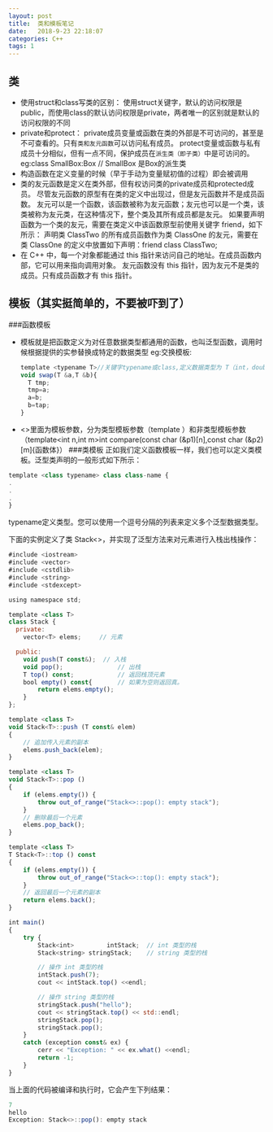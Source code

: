 ```yaml
---
layout: post
title:  类和模板笔记
date:   2018-9-23 22:18:07
categories: C++
tags: 1
---
```

## 类
- 使用struct和class写类的区别：
  使用struct关键字，默认的访问权限是public，而使用class的默认访问权限是private，两者唯一的区别就是默认的访问权限的不同
- private和protect：
  private成员变量或函数在类的外部是不可访问的，甚至是不可查看的。只有`类和友元函数`可以访问私有成员。
  <!-- more -->
  protect变量或函数与私有成员十分相似，但有一点不同，保护成员在`派生类（即子类）`中是可访问的。
  eg:class SmallBox:Box // SmallBox 是Box的派生类
- 构造函数在定义变量的时候（早于手动为变量赋初值的过程）即会被调用
- 类的友元函数是定义在类外部，但有权访问类的private成员和protected成员。
  尽管友元函数的原型有在类的定义中出现过，但是友元函数并不是成员函数。
  友元可以是一个函数，该函数被称为友元函数；友元也可以是一个类，该类被称为友元类，在这种情况下，整个类及其所有成员都是友元。
  如果要声明函数为一个类的友元，需要在类定义中该函数原型前使用关键字 friend，如下所示：
   声明类 ClassTwo 的所有成员函数作为类 ClassOne 的友元，需要在类 ClassOne 的定义中放置如下声明：friend class ClassTwo;
- 在 C++ 中，每一个对象都能通过 this 指针来访问自己的地址。在成员函数内部，它可以用来指向调用对象。
  友元函数没有 this 指针，因为友元不是类的成员。只有成员函数才有 this 指针。

## 模板（其实挺简单的，不要被吓到了）
###函数模板
- 模板就是把函数定义为对任意数据类型都通用的函数，也叫泛型函数，调用时候根据提供的实参替换成特定的数据类型
  eg:交换模板:
  ```javascript
  template <typename T>//关键字typename或class,定义数据类型为 T（int，double.....)
  void swap(T &a,T &b){
	T tmp;
	tmp=a;
	a=b;
	b=tap;
  }
  ```
- <>里面为模板参数，分为类型模板参数（template <typename T>）和非类型模板参数（template<int n,int m>int compare(const char (&p1)[n],const char (&p2)[m]{函数体}）
###类模板
正如我们定义函数模板一样，我们也可以定义类模板。泛型类声明的一般形式如下所示：
```javascript
template <class typename> class class-name {
.
.
.
}
```
typename定义类型。您可以使用一个逗号分隔的列表来定义多个泛型数据类型。

下面的实例定义了类 Stack<>，并实现了泛型方法来对元素进行入栈出栈操作：
```javascript
#include <iostream>
#include <vector>
#include <cstdlib>
#include <string>
#include <stdexcept>

using namespace std;

template <class T>
class Stack { 
  private: 
    vector<T> elems;     // 元素 

  public: 
    void push(T const&);  // 入栈
    void pop();               // 出栈
    T top() const;            // 返回栈顶元素
    bool empty() const{       // 如果为空则返回真。
        return elems.empty(); 
    } 
}; 

template <class T>
void Stack<T>::push (T const& elem) 
{ 
    // 追加传入元素的副本
    elems.push_back(elem);    
} 

template <class T>
void Stack<T>::pop () 
{ 
    if (elems.empty()) { 
        throw out_of_range("Stack<>::pop(): empty stack"); 
    }
	// 删除最后一个元素
    elems.pop_back();         
} 

template <class T>
T Stack<T>::top () const 
{ 
    if (elems.empty()) { 
        throw out_of_range("Stack<>::top(): empty stack"); 
    }
	// 返回最后一个元素的副本 
    return elems.back();      
} 

int main() 
{ 
    try { 
        Stack<int>         intStack;  // int 类型的栈 
        Stack<string> stringStack;    // string 类型的栈 

        // 操作 int 类型的栈 
        intStack.push(7); 
        cout << intStack.top() <<endl; 

        // 操作 string 类型的栈 
        stringStack.push("hello"); 
        cout << stringStack.top() << std::endl; 
        stringStack.pop(); 
        stringStack.pop(); 
    } 
    catch (exception const& ex) { 
        cerr << "Exception: " << ex.what() <<endl; 
        return -1;
    } 
}  
```
当上面的代码被编译和执行时，它会产生下列结果：
```javascript
7
hello
Exception: Stack<>::pop(): empty stack
```

